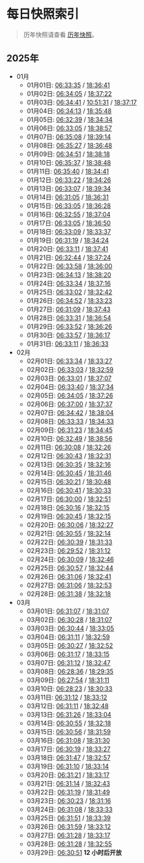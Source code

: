# 每日快照索引

> 历年快照请查看 [历年快照](years.md)。

## 2025年

- 01月
  - 01月01日: [06:33:35](202501/0106.md) / [18:36:41](202501/0118.md)
  - 01月02日: [06:34:05](202501/0206.md) / [18:37:22](202501/0218.md)
  - 01月03日: [06:34:41](202501/0306.md) / [10:51:31](202501/0310.md) / [18:37:17](202501/0318.md)
  - 01月04日: [06:34:13](202501/0406.md) / [18:35:48](202501/0418.md)
  - 01月05日: [06:32:39](202501/0506.md) / [18:34:34](202501/0518.md)
  - 01月06日: [06:33:05](202501/0606.md) / [18:38:57](202501/0618.md)
  - 01月07日: [06:35:08](202501/0706.md) / [18:39:14](202501/0718.md)
  - 01月08日: [06:35:27](202501/0806.md) / [18:36:48](202501/0818.md)
  - 01月09日: [06:34:51](202501/0906.md) / [18:38:18](202501/0918.md)
  - 01月10日: [06:35:37](202501/1006.md) / [18:38:48](202501/1018.md)
  - 01月11日: [06:35:40](202501/1106.md) / [18:34:41](202501/1118.md)
  - 01月12日: [06:33:22](202501/1206.md) / [18:34:26](202501/1218.md)
  - 01月13日: [06:33:07](202501/1306.md) / [18:39:34](202501/1318.md)
  - 01月14日: [06:31:05](202501/1406.md) / [18:36:31](202501/1418.md)
  - 01月15日: [06:33:05](202501/1506.md) / [18:36:28](202501/1518.md)
  - 01月16日: [06:32:55](202501/1606.md) / [18:37:04](202501/1618.md)
  - 01月17日: [06:33:05](202501/1706.md) / [18:36:50](202501/1718.md)
  - 01月18日: [06:33:09](202501/1806.md) / [18:33:37](202501/1818.md)
  - 01月19日: [06:31:19](202501/1906.md) / [18:34:24](202501/1918.md)
  - 01月20日: [06:33:11](202501/2006.md) / [18:37:41](202501/2018.md)
  - 01月21日: [06:32:44](202501/2106.md) / [18:37:24](202501/2118.md)
  - 01月22日: [06:33:58](202501/2206.md) / [18:36:00](202501/2218.md)
  - 01月23日: [06:34:13](202501/2306.md) / [18:38:20](202501/2318.md)
  - 01月24日: [06:33:34](202501/2406.md) / [18:37:16](202501/2418.md)
  - 01月25日: [06:33:02](202501/2506.md) / [18:32:42](202501/2518.md)
  - 01月26日: [06:34:52](202501/2606.md) / [18:33:23](202501/2618.md)
  - 01月27日: [06:31:09](202501/2706.md) / [18:37:43](202501/2718.md)
  - 01月28日: [06:33:31](202501/2806.md) / [18:36:54](202501/2818.md)
  - 01月29日: [06:33:52](202501/2906.md) / [18:36:26](202501/2918.md)
  - 01月30日: [06:33:57](202501/3006.md) / [18:36:17](202501/3018.md)
  - 01月31日: [06:33:11](202501/3106.md) / [18:36:33](202501/3118.md)
- 02月
  - 02月01日: [06:33:34](202502/0106.md) / [18:33:27](202502/0118.md)
  - 02月02日: [06:33:03](202502/0206.md) / [18:32:59](202502/0218.md)
  - 02月03日: [06:33:01](202502/0306.md) / [18:37:07](202502/0318.md)
  - 02月04日: [06:33:40](202502/0406.md) / [18:37:34](202502/0418.md)
  - 02月05日: [06:34:05](202502/0506.md) / [18:37:26](202502/0518.md)
  - 02月06日: [06:37:00](202502/0606.md) / [18:37:37](202502/0618.md)
  - 02月07日: [06:34:42](202502/0706.md) / [18:38:04](202502/0718.md)
  - 02月08日: [06:33:33](202502/0806.md) / [18:34:33](202502/0818.md)
  - 02月09日: [06:31:23](202502/0906.md) / [18:34:45](202502/0918.md)
  - 02月10日: [06:32:49](202502/1006.md) / [18:38:56](202502/1018.md)
  - 02月11日: [06:30:08](202502/1106.md) / [18:32:26](202502/1118.md)
  - 02月12日: [06:30:43](202502/1206.md) / [18:32:31](202502/1218.md)
  - 02月13日: [06:30:35](202502/1306.md) / [18:32:16](202502/1318.md)
  - 02月14日: [06:30:45](202502/1406.md) / [18:31:46](202502/1418.md)
  - 02月15日: [06:30:21](202502/1506.md) / [18:30:48](202502/1518.md)
  - 02月16日: [06:30:41](202502/1606.md) / [18:30:33](202502/1618.md)
  - 02月17日: [06:30:00](202502/1706.md) / [18:32:51](202502/1718.md)
  - 02月18日: [06:30:16](202502/1806.md) / [18:32:15](202502/1818.md)
  - 02月19日: [06:30:45](202502/1906.md) / [18:32:15](202502/1918.md)
  - 02月20日: [06:30:06](202502/2006.md) / [18:32:27](202502/2018.md)
  - 02月21日: [06:30:55](202502/2106.md) / [18:32:14](202502/2118.md)
  - 02月22日: [06:30:39](202502/2206.md) / [18:31:33](202502/2218.md)
  - 02月23日: [06:29:52](202502/2306.md) / [18:31:12](202502/2318.md)
  - 02月24日: [06:30:09](202502/2406.md) / [18:32:46](202502/2418.md)
  - 02月25日: [06:30:57](202502/2506.md) / [18:32:44](202502/2518.md)
  - 02月26日: [06:31:06](202502/2606.md) / [18:32:41](202502/2618.md)
  - 02月27日: [06:31:06](202502/2706.md) / [18:32:53](202502/2718.md)
  - 02月28日: [06:31:38](202502/2806.md) / [18:32:18](202502/2818.md)
- 03月
  - 03月01日: [06:31:07](202503/0106.md) / [18:31:07](202503/0118.md)
  - 03月02日: [06:30:28](202503/0206.md) / [18:31:07](202503/0218.md)
  - 03月03日: [06:30:44](202503/0306.md) / [18:33:05](202503/0318.md)
  - 03月04日: [06:31:11](202503/0406.md) / [18:32:59](202503/0418.md)
  - 03月05日: [06:30:27](202503/0506.md) / [18:32:52](202503/0518.md)
  - 03月06日: [06:31:17](202503/0606.md) / [18:33:15](202503/0618.md)
  - 03月07日: [06:31:12](202503/0706.md) / [18:32:47](202503/0718.md)
  - 03月08日: [06:28:36](202503/0806.md) / [18:29:35](202503/0818.md)
  - 03月09日: [06:27:54](202503/0906.md) / [18:31:11](202503/0918.md)
  - 03月10日: [06:28:23](202503/1006.md) / [18:30:33](202503/1018.md)
  - 03月11日: [06:31:12](202503/1106.md) / [18:33:12](202503/1118.md)
  - 03月12日: [06:31:11](202503/1206.md) / [18:32:48](202503/1218.md)
  - 03月13日: [06:31:26](202503/1306.md) / [18:33:04](202503/1318.md)
  - 03月14日: [06:30:55](202503/1406.md) / [18:32:18](202503/1418.md)
  - 03月15日: [06:30:56](202503/1506.md) / [18:31:59](202503/1518.md)
  - 03月16日: [06:31:08](202503/1606.md) / [18:31:30](202503/1618.md)
  - 03月17日: [06:30:19](202503/1706.md) / [18:33:27](202503/1718.md)
  - 03月18日: [06:31:47](202503/1806.md) / [18:32:57](202503/1818.md)
  - 03月19日: [06:31:10](202503/1906.md) / [18:33:14](202503/1918.md)
  - 03月20日: [06:31:21](202503/2006.md) / [18:33:17](202503/2018.md)
  - 03月21日: [06:31:14](202503/2106.md) / [18:32:43](202503/2118.md)
  - 03月22日: [06:31:19](202503/2206.md) / [18:31:49](202503/2218.md)
  - 03月23日: [06:30:23](202503/2306.md) / [18:31:16](202503/2318.md)
  - 03月24日: [06:31:08](202503/2406.md) / [18:33:33](202503/2418.md)
  - 03月25日: [06:31:51](202503/2506.md) / [18:33:39](202503/2518.md)
  - 03月26日: [06:31:59](202503/2606.md) / [18:33:12](202503/2618.md)
  - 03月27日: [06:31:28](202503/2706.md) / [18:33:17](202503/2718.md)
  - 03月28日: [06:31:28](202503/2806.md) / [18:32:55](202503/2818.md)
  - 03月29日: [06:30:51](202503/2906.md) **12 小时后开放**